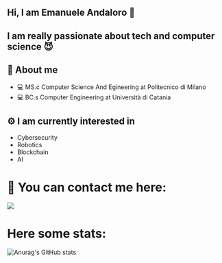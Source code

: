 ## Hi, I am Emanuele Andaloro 👋
## I am really passionate about tech and computer science :smiling_imp:


## :boy: About me


  * 💻 MS.c Computer Science And Egineering at Politecnico di Milano
  * 💻 BC.s Computer Engineering at Università di Catania


## ⚙️ I am currently interested in

  * Cybersecurity
  * Robotics
  * Blockchain
  * AI

# :bell: You can contact me here:

<a href="https://linkedin.com/in/emanuele-andaloro/">
<img src="https://img.shields.io/badge/LinkedIn-0077B5?style=for-the-badge&logo=linkedin&logoColor=white"  />
</a>

# Here some stats:
![Anurag's GitHub stats](https://github-readme-stats.vercel.app/api?username=EmaAnd8&show_icons=true&theme=radical)
  






